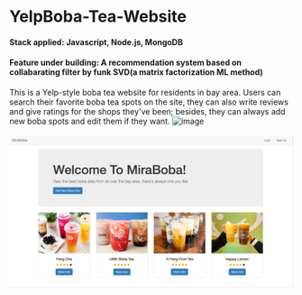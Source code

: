 # YelpBoba-Tea-Website

#### Stack applied: Javascript, Node.js, MongoDB<br>
#### Feature under building: A recommendation system based on collabarating filter by funk SVD(a matrix factorization ML method)<br>

This is a Yelp-style boba tea website for residents in bay area. Users can search their favorite boba tea spots on the site, they can also write reviews and give ratings
for the shops they've been; besides, they can always add new boba spots and edit them if they want.
![image](BobaLandingPage.png)
<br>
<br>
![image](BobaSub.png)
